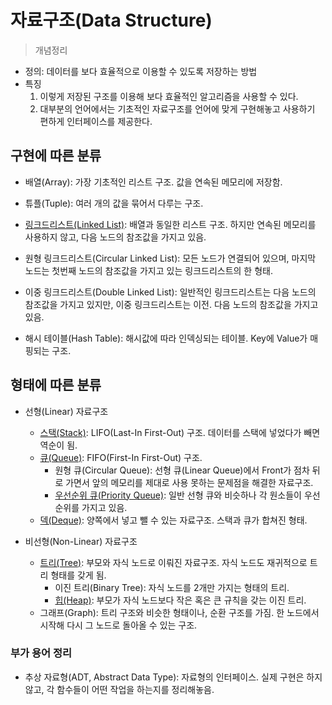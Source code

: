 # 자료구조(Data Structure)
> 개념정리

- 정의: 데이터를 보다 효율적으로 이용할 수 있도록 저장하는 방법
- 특징
  1. 이렇게 저장된 구조를 이용해 보다 효율적인 알고리즘을 사용할 수 있다.
  2. 대부분의 언어에서는 기초적인 자료구조를 언어에 맞게 구현해놓고 사용하기 편하게 인터페이스를 제공한다.


## 구현에 따른 분류

- 배열(Array): 가장 기초적인 리스트 구조. 값을 연속된 메모리에 저장함.

- 튜플(Tuple): 여러 개의 값을 묶어서 다루는 구조.

- [링크드리스트(Linked List)](./week1/linkedlist/): 배열과 동일한 리스트 구조. 하지만 연속된 메모리를 사용하지 않고, 다음 노드의 참조값을 가지고 있음.

- 원형 링크드리스트(Circular Linked List): 모든 노드가 연결되어 있으며, 마지막 노드는 첫번째 노드의 참조값을 가지고 있는 링크드리스트의 한 형태.

- 이중 링크드리스트(Double Linked List): 일반적인 링크드리스트는 다음 노드의 참조값을 가지고 있지만, 이중 링크드리스트는 이전. 다음 노드의 참조값을 가지고 있음.

- 해시 테이블(Hash Table): 해시값에 따라 인덱싱되는 테이블. Key에 Value가 매핑되는 구조.


## 형태에 따른 분류

- 선형(Linear) 자료구조
  - [스택(Stack)](./week2/stack/): LIFO(Last-In First-Out) 구조. 데이터를 스택에 넣었다가 빼면 역순이 됨.
  - [큐(Queue)](./week2/queue/): FIFO(First-In First-Out) 구조.
    - 원형 큐(Circular Queue): 선형 큐(Linear Queue)에서 Front가 점차 뒤로 가면서 앞의 메모리를 제대로 사용 못하는 문제점을 해결한 자료구조.
    - [우선순위 큐(Priority Queue)](./week5/priority_queue/): 일반 선형 큐와 비슷하나 각 원소들이 우선순위를 가지고 있음.
  - [덱(Deque)](./week3/deque/): 양쪽에서 넣고 뺄 수 있는 자료구조. 스택과 큐가 합쳐진 형태.

- 비선형(Non-Linear) 자료구조
  - [트리(Tree)](./week4/tree/): 부모와 자식 노드로 이뤄진 자료구조. 자식 노드도 재귀적으로 트리 형태를 갖게 됨.
    - 이진 트리(Binary Tree): 자식 노드를 2개만 가지는 형태의 트리.
    - [힙(Heap)](./week5/heap/): 부모가 자식 노드보다 작은 혹은 큰 규칙을 갖는 이진 트리.
  - 그래프(Graph): 트리 구조와 비슷한 형태이나, 순환 구조를 가짐. 한 노드에서 시작해 다시 그 노드로 돌아올 수 있는 구조.


### 부가 용어 정리

- 추상 자료형(ADT, Abstract Data Type): 자료형의 인터페이스. 실제 구현은 하지 않고, 각 함수들이 어떤 작업을 하는지를 정리해놓음.